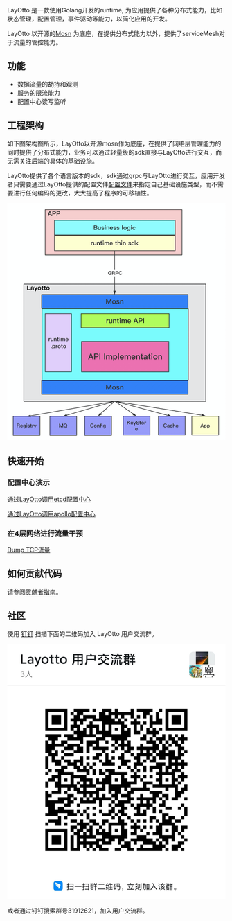 LayOtto 是一款使用Golang开发的runtime, 为应用提供了各种分布式能力，比如状态管理，配置管理，事件驱动等能力，以简化应用的开发。

LayOtto 以开源的[Mosn](https://github.com/mosn/mosn) 为底座，在提供分布式能力以外，提供了serviceMesh对于流量的管控能力。

## 功能

- 数据流量的劫持和观测
- 服务的限流能力
- 配置中心读写监听

## 工程架构

如下图架构图所示，LayOtto以开源mosn作为底座，在提供了网络层管理能力的同时提供了分布式能力，业务可以通过轻量级的sdk直接与LayOtto进行交互，而无需关注后端的具体的基础设施。

LayOtto提供了各个语言版本的sdk，sdk通过grpc与LayOtto进行交互，应用开发者只需要通过LayOtto提供的配置文件[配置文件](./configs/runtime_config.json)来指定自己基础设施类型，而不需要进行任何编码的更改，大大提高了程序的可移植性。

![系统架构图](img/runtime架构图.png)

## 快速开始

### 配置中心演示

[通过LayOtto调用etcd配置中心](docs/zh/start/configuration/start.md) 

[通过LayOtto调用apollo配置中心](docs/zh/start/configuration/start-apollo.md) 


### 在4层网络进行流量干预

[Dump TCP流量](docs/zh/start/network_filter/tcpcopy.md)

## 如何贡献代码

请参阅[贡献者指南](CONTRIBUTING_ZH.md)。

## 社区

使用 [钉钉](https://www.dingtalk.com/) 扫描下面的二维码加入 LayOtto 用户交流群。

![群二维码](img/钉钉群二维码.jpg)

或者通过钉钉搜索群号31912621，加入用户交流群。

